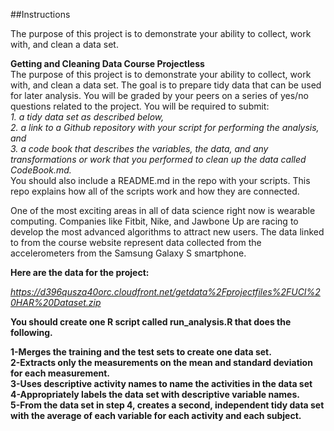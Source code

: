 ##Instructions

The purpose of this project is to demonstrate your ability to collect, work with, and clean a data set.

**Getting and Cleaning Data Course Projectless**  
The purpose of this project is to demonstrate your ability to collect, work with, and clean a data set. The goal is to prepare tidy data that can be used for later analysis. You will be graded by your peers on a series of yes/no questions related to the project. You will be required to submit:  
*1. a tidy data set as described below,*  
*2. a link to a Github repository with your script for performing the analysis, and*  
*3. a code book that describes the variables, the data, and any transformations or work that you performed to clean up the data called CodeBook.md.*  
You should also include a README.md in the repo with your scripts. This repo explains how all of the scripts work and how they are connected.

One of the most exciting areas in all of data science right now is wearable computing. Companies like Fitbit, Nike, and Jawbone Up are racing to develop the most advanced algorithms to attract new users. The data linked to from the course website represent data collected from the accelerometers from the Samsung Galaxy S smartphone.  


**Here are the data for the project:**

*https://d396qusza40orc.cloudfront.net/getdata%2Fprojectfiles%2FUCI%20HAR%20Dataset.zip*

**You should create one R script called run_analysis.R that does the following.**  

**1-Merges the training and the test sets to create one data set.**  
**2-Extracts only the measurements on the mean and standard deviation for each measurement.**  
**3-Uses descriptive activity names to name the activities in the data set**  
**4-Appropriately labels the data set with descriptive variable names.**  
**5-From the data set in step 4, creates a second, independent tidy data set with the average of each variable for each activity and each subject.**  
